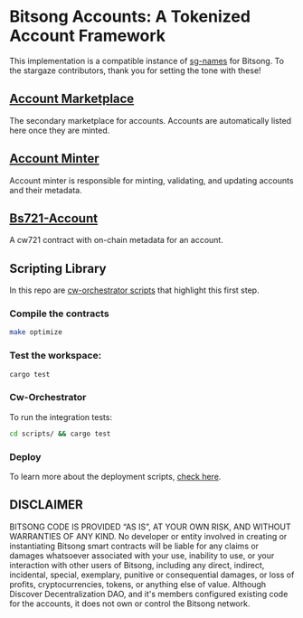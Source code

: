 # Bitsong Accounts: A Tokenized Account Framework

This implementation is a compatible instance of [sg-names](https://github.com/public-awesome/names) for Bitsong. To the stargaze contributors, thank you for setting the tone with these!
<!-- ##  [API Docs](./API.md) -->
 

## [Account Marketplace](./contracts/bs721-account-marketplace/README.md)
The secondary marketplace for accounts. Accounts are automatically listed here once they are minted.

## [Account Minter](./contracts/bs721-account-minter/README.md)
Account minter is responsible for minting, validating, and updating accounts and their metadata.

## [Bs721-Account](./contracts/bs721-account/README.md)
A cw721 contract with on-chain metadata for an account.

## Scripting Library
In this repo are [cw-orchestrator scripts](../../scripts/src/bin/manual_deploy.rs) that highlight this first step.

### Compile the contracts 
```sh
make optimize
```
### Test the workspace: 
```sh
cargo test
```
### Cw-Orchestrator
To run the integration tests:
```sh 
cd scripts/ && cargo test
```
### Deploy 
To learn more about the deployment scripts, [check here](./scripts/README).

## DISCLAIMER

BITSONG CODE IS PROVIDED “AS IS”, AT YOUR OWN RISK, AND WITHOUT WARRANTIES OF ANY KIND. No developer or entity involved in creating or instantiating Bitsong smart contracts will be liable for any claims or damages whatsoever associated with your use, inability to use, or your interaction with other users of Bitsong, including any direct, indirect, incidental, special, exemplary, punitive or consequential damages, or loss of profits, cryptocurrencies, tokens, or anything else of value. Although Discover Decentralization DAO, and it's members configured existing code for the accounts, it does not own or control the Bitsong network.

